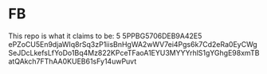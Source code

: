 # FB
This repo is what it claims to be:
5
5PPBG5706DEB9A42E5
ePZoCU5En9djaWIq8rSq3zP1iisBnHgWA2wWV7ei4Pgs6k7Cd2eRa0EyCWgSeJDcLkefsLfYoDo1Bq4Mz822KPceTFaoA1EYU3MYYYrhlS1gYGhgE98xmTBatQAkch7FThAA0KUEB61sFy14uwPuvt
